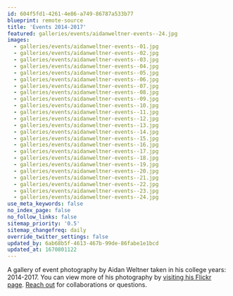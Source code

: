 ```yaml
---
id: 604f5fd1-4261-4e86-a749-86787a533b77
blueprint: remote-source
title: 'Events 2014-2017'
featured: galleries/events/aidanweltner-events--24.jpg
images:
  - galleries/events/aidanweltner-events--01.jpg
  - galleries/events/aidanweltner-events--02.jpg
  - galleries/events/aidanweltner-events--03.jpg
  - galleries/events/aidanweltner-events--04.jpg
  - galleries/events/aidanweltner-events--05.jpg
  - galleries/events/aidanweltner-events--06.jpg
  - galleries/events/aidanweltner-events--07.jpg
  - galleries/events/aidanweltner-events--08.jpg
  - galleries/events/aidanweltner-events--09.jpg
  - galleries/events/aidanweltner-events--10.jpg
  - galleries/events/aidanweltner-events--11.jpg
  - galleries/events/aidanweltner-events--12.jpg
  - galleries/events/aidanweltner-events--13.jpg
  - galleries/events/aidanweltner-events--14.jpg
  - galleries/events/aidanweltner-events--15.jpg
  - galleries/events/aidanweltner-events--16.jpg
  - galleries/events/aidanweltner-events--17.jpg
  - galleries/events/aidanweltner-events--18.jpg
  - galleries/events/aidanweltner-events--19.jpg
  - galleries/events/aidanweltner-events--20.jpg
  - galleries/events/aidanweltner-events--21.jpg
  - galleries/events/aidanweltner-events--22.jpg
  - galleries/events/aidanweltner-events--23.jpg
  - galleries/events/aidanweltner-events--24.jpg
use_meta_keywords: false
no_index_page: false
no_follow_links: false
sitemap_priority: '0.5'
sitemap_changefreq: daily
override_twitter_settings: false
updated_by: 6ab68b5f-4613-467b-99de-86fabe1e1bcd
updated_at: 1670801122
---
```

A gallery of event photography by Aidan Weltner taken in his college years: 2014-2017. You can view more of his photography by [visiting his Flickr page](https://www.flickr.com/people/aidanweltner/). [Reach out](/contact) for collaborations or questions.